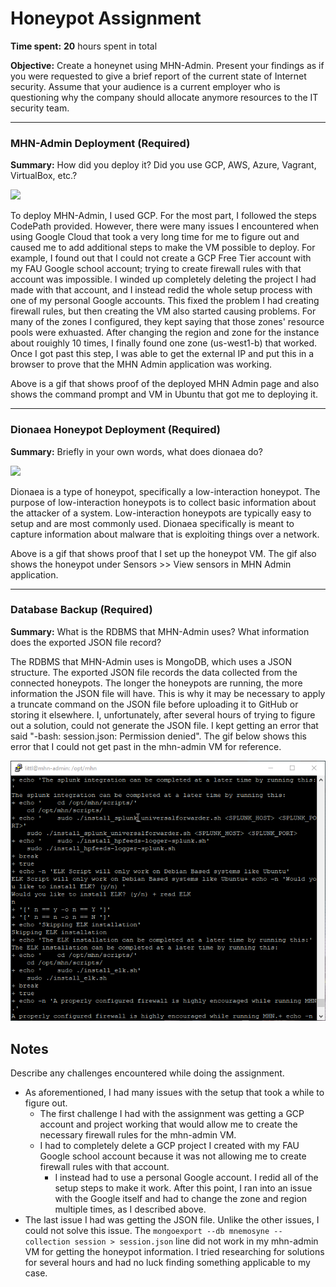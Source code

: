 # Honeypot Assignment

**Time spent:** **20** hours spent in total

**Objective:** Create a honeynet using MHN-Admin. Present your findings as if you were requested to give a brief report of the current state of Internet security. Assume that your audience is a current employer who is questioning why the company should allocate anymore resources to the IT security team.

--- 
### MHN-Admin Deployment (Required)

**Summary:** How did you deploy it? Did you use GCP, AWS, Azure, Vagrant, VirtualBox, etc.?

<img src="mhn-admin.gif">

To deploy MHN-Admin, I used GCP. For the most part, I followed the steps CodePath provided. However, there were many issues I encountered when using Google Cloud that took a very long time for me to figure out and caused me to add additional steps to make the VM possible to deploy. For example, I found out that I could not create a GCP Free Tier account with my FAU Google school account; trying to create firewall rules with that account was impossible. I winded up completely deleting the project I had made with that account, and I instead redid the whole setup process with one of my personal Google accounts. This fixed the problem I had creating firewall rules, but then creating the VM also started causing problems. For many of the zones I configured, they kept saying that those zones' resource pools were exhuasted. After changing the region and zone for the instance about rouighly 10 times, I finally found one zone (us-west1-b) that worked. Once I got past this step, I was able to get the external IP and put this in a browser to prove that the MHN Admin application was working.

Above is a gif that shows proof of the deployed MHN Admin page and also shows the command prompt and VM in Ubuntu that got me to deploying it. 


---
### Dionaea Honeypot Deployment (Required)

**Summary:** Briefly in your own words, what does dionaea do?

<img src="dionaea-honeypot.gif">

Dionaea is a type of honeypot, specifically a low-interaction honeypot. The purpose of low-interaction honeypots is to collect basic information about the attacker of a system. Low-interaction honeypots are typically easy to setup and are most commonly used. Dionaea specifically is meant to capture information about malware that is exploiting things over a network. 

Above is a gif that shows proof that I set up the honeypot VM. The gif also shows the honeypot under Sensors >> View sensors in MHN Admin application. 


---
### Database Backup (Required) 
**Summary:** What is the RDBMS that MHN-Admin uses? What information does the exported JSON file record?

The RDBMS that MHN-Admin uses is MongoDB, which uses a JSON structure. The exported JSON file records the data collected from the connected honeypots. The longer the honeypots are running, the more information the JSON file will have. This is why it may be necessary to apply a truncate command on the JSON file before uploading it to GitHub or storing it elsewhere. I, unfortunately, after several hours of trying to figure out a solution, could not generate the JSON file. I kept getting an error that said "-bash: session.json: Permission denied". The gif below shows this error that I could not get past in the mhn-admin VM for reference.

<img src="database-backup.gif">



## Notes

Describe any challenges encountered while doing the assignment.
- As aforementioned, I had many issues with the setup that took a while to figure out.
    - The first challenge I had with the assignment was getting a GCP account and project working that would allow me to create the necessary firewall rules for the mhn-admin VM.
    - I had to completely delete a GCP project I created with my FAU Google school account because it was not allowing me to create firewall rules with that account.
        - I instead had to use a personal Google account. I redid all of the setup steps to make it work. After this point, I ran into an issue with the Google itself and had to change the zone and region multiple times, as I described above.
- The last issue I had was getting the JSON file. Unlike the other issues, I could not solve this issue. The `mongoexport --db mnemosyne --collection session > session.json` line did not work in my mhn-admin VM for getting the honeypot information. I tried researching for solutions for several hours and had no luck finding something applicable to my case. 
